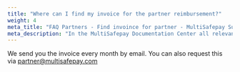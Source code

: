 ```yaml
---
title: "Where can I find my invoice for the partner reimbursement?"
weight: 4
meta_title: "FAQ Partners - Find invoince for partner - MultiSafepay Support"
meta_description: "In the MultiSafepay Documentation Center all relevant information regarding our Plugins and API. As well as Support pages for Payment Method, Tools and General Questions. You can also find the contact details of our Support Team and Integration Team."
---
```


We send you the invoice every month by email. You can also request this via <partner@multisafepay.com>
